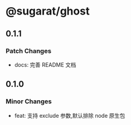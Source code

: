 # @sugarat/ghost

## 0.1.1

### Patch Changes

- docs: 完善 README 文档

## 0.1.0

### Minor Changes

- feat: 支持 exclude 参数,默认排除 node 原生包
